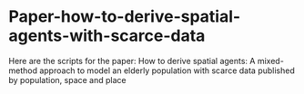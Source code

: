 # Paper-how-to-derive-spatial-agents-with-scarce-data
Here are the scripts for the paper: How to derive spatial agents: A mixed-method approach to model an elderly population with scarce data published by population, space and place
